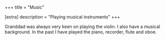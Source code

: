+++
title = "Music"

[extra]
description = "Playing musical instruments"
+++

Granddad was always very keen on playing the violin. I also have a musical
background. In the past I have played the piano, recorder, flute and oboe.
